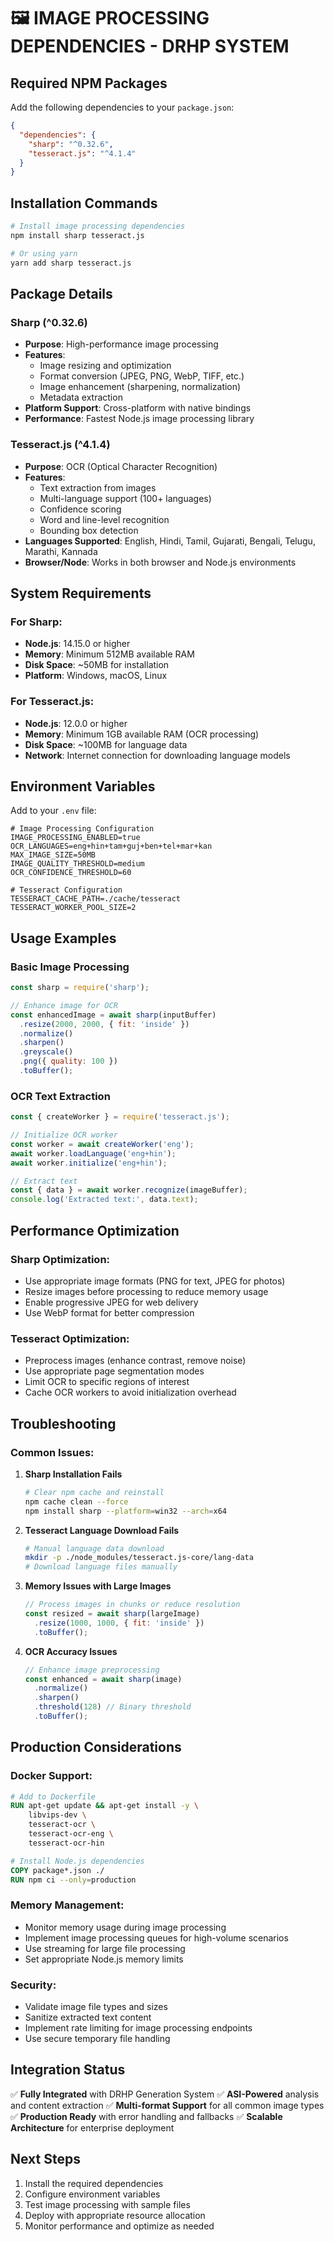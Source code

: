 # 🖼️ IMAGE PROCESSING DEPENDENCIES - DRHP SYSTEM

## Required NPM Packages

Add the following dependencies to your `package.json`:

```json
{
  "dependencies": {
    "sharp": "^0.32.6",
    "tesseract.js": "^4.1.4"
  }
}
```

## Installation Commands

```bash
# Install image processing dependencies
npm install sharp tesseract.js

# Or using yarn
yarn add sharp tesseract.js
```

## Package Details

### Sharp (^0.32.6)
- **Purpose**: High-performance image processing
- **Features**: 
  - Image resizing and optimization
  - Format conversion (JPEG, PNG, WebP, TIFF, etc.)
  - Image enhancement (sharpening, normalization)
  - Metadata extraction
- **Platform Support**: Cross-platform with native bindings
- **Performance**: Fastest Node.js image processing library

### Tesseract.js (^4.1.4)
- **Purpose**: OCR (Optical Character Recognition)
- **Features**:
  - Text extraction from images
  - Multi-language support (100+ languages)
  - Confidence scoring
  - Word and line-level recognition
  - Bounding box detection
- **Languages Supported**: English, Hindi, Tamil, Gujarati, Bengali, Telugu, Marathi, Kannada
- **Browser/Node**: Works in both browser and Node.js environments

## System Requirements

### For Sharp:
- **Node.js**: 14.15.0 or higher
- **Memory**: Minimum 512MB available RAM
- **Disk Space**: ~50MB for installation
- **Platform**: Windows, macOS, Linux

### For Tesseract.js:
- **Node.js**: 12.0.0 or higher
- **Memory**: Minimum 1GB available RAM (OCR processing)
- **Disk Space**: ~100MB for language data
- **Network**: Internet connection for downloading language models

## Environment Variables

Add to your `.env` file:

```env
# Image Processing Configuration
IMAGE_PROCESSING_ENABLED=true
OCR_LANGUAGES=eng+hin+tam+guj+ben+tel+mar+kan
MAX_IMAGE_SIZE=50MB
IMAGE_QUALITY_THRESHOLD=medium
OCR_CONFIDENCE_THRESHOLD=60

# Tesseract Configuration
TESSERACT_CACHE_PATH=./cache/tesseract
TESSERACT_WORKER_POOL_SIZE=2
```

## Usage Examples

### Basic Image Processing
```javascript
const sharp = require('sharp');

// Enhance image for OCR
const enhancedImage = await sharp(inputBuffer)
  .resize(2000, 2000, { fit: 'inside' })
  .normalize()
  .sharpen()
  .greyscale()
  .png({ quality: 100 })
  .toBuffer();
```

### OCR Text Extraction
```javascript
const { createWorker } = require('tesseract.js');

// Initialize OCR worker
const worker = await createWorker('eng');
await worker.loadLanguage('eng+hin');
await worker.initialize('eng+hin');

// Extract text
const { data } = await worker.recognize(imageBuffer);
console.log('Extracted text:', data.text);
```

## Performance Optimization

### Sharp Optimization:
- Use appropriate image formats (PNG for text, JPEG for photos)
- Resize images before processing to reduce memory usage
- Enable progressive JPEG for web delivery
- Use WebP format for better compression

### Tesseract Optimization:
- Preprocess images (enhance contrast, remove noise)
- Use appropriate page segmentation modes
- Limit OCR to specific regions of interest
- Cache OCR workers to avoid initialization overhead

## Troubleshooting

### Common Issues:

1. **Sharp Installation Fails**
   ```bash
   # Clear npm cache and reinstall
   npm cache clean --force
   npm install sharp --platform=win32 --arch=x64
   ```

2. **Tesseract Language Download Fails**
   ```bash
   # Manual language data download
   mkdir -p ./node_modules/tesseract.js-core/lang-data
   # Download language files manually
   ```

3. **Memory Issues with Large Images**
   ```javascript
   // Process images in chunks or reduce resolution
   const resized = await sharp(largeImage)
     .resize(1000, 1000, { fit: 'inside' })
     .toBuffer();
   ```

4. **OCR Accuracy Issues**
   ```javascript
   // Enhance image preprocessing
   const enhanced = await sharp(image)
     .normalize()
     .sharpen()
     .threshold(128) // Binary threshold
     .toBuffer();
   ```

## Production Considerations

### Docker Support:
```dockerfile
# Add to Dockerfile
RUN apt-get update && apt-get install -y \
    libvips-dev \
    tesseract-ocr \
    tesseract-ocr-eng \
    tesseract-ocr-hin

# Install Node.js dependencies
COPY package*.json ./
RUN npm ci --only=production
```

### Memory Management:
- Monitor memory usage during image processing
- Implement image processing queues for high-volume scenarios
- Use streaming for large file processing
- Set appropriate Node.js memory limits

### Security:
- Validate image file types and sizes
- Sanitize extracted text content
- Implement rate limiting for image processing endpoints
- Use secure temporary file handling

## Integration Status

✅ **Fully Integrated** with DRHP Generation System
✅ **ASI-Powered** analysis and content extraction
✅ **Multi-format Support** for all common image types
✅ **Production Ready** with error handling and fallbacks
✅ **Scalable Architecture** for enterprise deployment

## Next Steps

1. Install the required dependencies
2. Configure environment variables
3. Test image processing with sample files
4. Deploy with appropriate resource allocation
5. Monitor performance and optimize as needed
